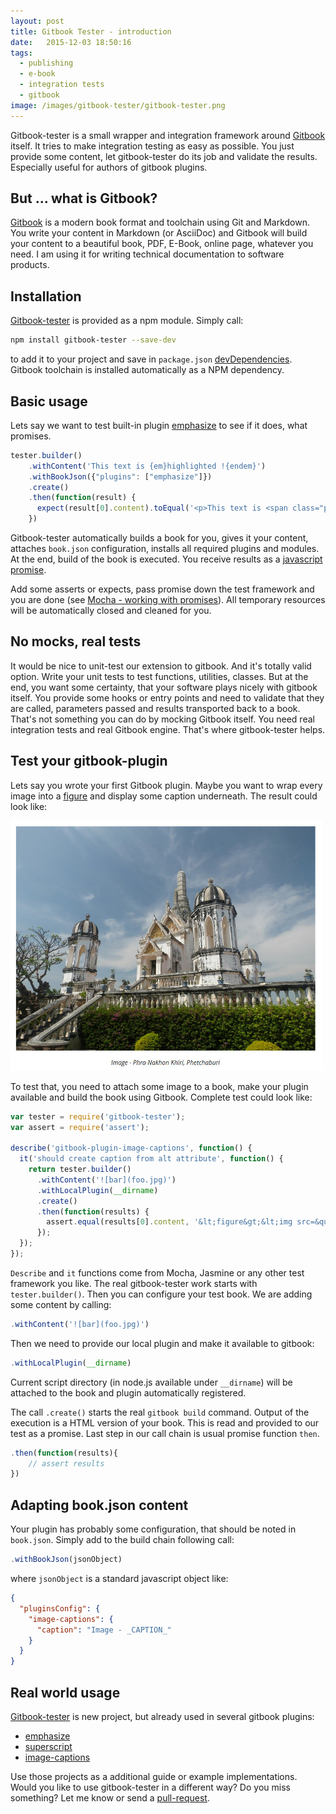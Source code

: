 ```yaml
---
layout: post
title: Gitbook Tester - introduction
date:   2015-12-03 18:50:16
tags:
  - publishing
  - e-book
  - integration tests
  - gitbook
image: /images/gitbook-tester/gitbook-tester.png
---
```


Gitbook-tester is a small wrapper and integration framework around [Gitbook](https://github.com/GitbookIO/gitbook) itself.
It tries to make integration testing as easy as possible. You just provide some content,
let gitbook-tester do its job and validate the results. Especially useful for authors of
gitbook plugins.


## But ... what is Gitbook?
[Gitbook](https://github.com/GitbookIO/gitbook) is a modern book format and toolchain using Git and Markdown. You write your
content in Markdown (or AsciiDoc) and Gitbook will build your content to a beautiful
book, PDF, E-Book, online page, whatever you need. I am using it for writing
technical documentation to software products.

## Installation
[Gitbook-tester](https://github.com/todvora/gitbook-tester) is provided as a npm module. Simply call:

```sh
npm install gitbook-tester --save-dev
```

to add it to your project and save in ```package.json``` [devDependencies](https://docs.npmjs.com/files/package.json#devdependencies). Gitbook toolchain is installed automatically as a NPM dependency.

## Basic usage
Lets say we want to test built-in plugin [emphasize](https://www.npmjs.com/package/gitbook-plugin-emphasize) to see if it does, what promises.

```js
tester.builder()
    .withContent('This text is {em}highlighted !{endem}')
    .withBookJson({"plugins": ["emphasize"]})
    .create()
    .then(function(result) {
      expect(result[0].content).toEqual('<p>This text is <span class="pg-emphasize pg-emphasize-yellow" style="">highlighted !</span></p>');
    })
```

Gitbook-tester automatically builds a book for you, gives it your content,
attaches ```book.json``` configuration, installs all required plugins and
modules. At the end, build of the book is executed. You receive results as a
[javascript promise](http://www.html5rocks.com/en/tutorials/es6/promises/).

Add some asserts or expects, pass promise down the test framework  and you are done (see [Mocha - working with promises](https://mochajs.org/#working-with-promises)). All temporary
resources will be automatically closed and cleaned for you.

## No mocks, real  tests
It would be nice to unit-test our extension to gitbook. And it's totally valid option.
Write your unit tests to test functions, utilities, classes. But at the end,
you want some certainty, that your software plays nicely with gitbook itself. You provide
some hooks or entry points and need to validate that they are called, parameters
passed and results transported back to a book. That's not something you can do by
mocking Gitbook itself. You need real integration tests and real Gitbook engine. That's where gitbook-tester helps.

## Test your gitbook-plugin
Lets say you wrote your first Gitbook plugin. Maybe you want to wrap every image
 into a [figure](https://developer.mozilla.org/en-US/docs/Web/HTML/Element/figure) and display some caption underneath. The result could look like:

 ![Image captions](/images/gitbook-tester/caption.jpeg)

 To test that, you need to attach some image to a book, make your plugin available
 and build the book using Gitbook. Complete test could look like:

```js
var tester = require('gitbook-tester');
var assert = require('assert');

describe('gitbook-plugin-image-captions', function() {
  it('should create caption from alt attribute', function() {
    return tester.builder()
      .withContent('![bar](foo.jpg)')
      .withLocalPlugin(__dirname)
      .create()
      .then(function(results) {
        assert.equal(results[0].content, '&lt;figure&gt;&lt;img src=&quot;foo.jpg&quot; alt=&quot;bar&quot;&gt;&lt;figcaption&gt;Figure: bar&lt;/figcaption&gt;&lt;/figure&gt;');
      });
  });
});
```

```Describe``` and ```it``` functions come from Mocha, Jasmine or any other
test framework you like. The real gitbook-tester work starts with ```tester.builder()```. Then you can configure your test book. We are adding some content by calling:

```js
.withContent('![bar](foo.jpg)')
```

Then we need to provide our local plugin and make it available to gitbook:

```js
.withLocalPlugin(__dirname)
```
Current script directory (in node.js available under ```__dirname```) will be attached
to the book and plugin automatically registered.

The call ```.create()``` starts the real ```gitbook build``` command. Output of the execution is a HTML version of your book. This is read and provided to our test as a promise.
Last step in our call chain is usual promise function ```then```.

```js
.then(function(results){
    // assert results
})
```

## Adapting book.json content
Your plugin has probably some configuration, that should be noted in ```book.json```.
Simply add to the build chain following call:

```js
.withBookJson(jsonObject)
```

where ```jsonObject``` is a standard javascript object like:

```json
{
  "pluginsConfig": {
    "image-captions": {
      "caption": "Image - _CAPTION_"
    }
  }
}
```

## Real world usage
[Gitbook-tester](https://github.com/todvora/gitbook-tester) is new project, but already
used in several gitbook plugins:

- [emphasize](https://github.com/GitbookIO/plugin-emphasize/blob/master/test/index.js)
- [superscript](https://github.com/GitbookIO/plugin-superscript/blob/master/test/index.js)
- [image-captions](https://github.com/todvora/gitbook-plugin-image-captions/blob/markomanninen-master/spec/tests_spec.js)

Use those projects as a additional guide or example implementations. Would you like
to use gitbook-tester in a different way? Do you miss something? Let me know or send
a [pull-request](https://github.com/todvora/gitbook-tester).
